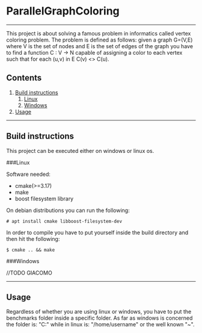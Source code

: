 # ParallelGraphColoring

---

This project is about solving a famous problem in informatics called vertex coloring problem.
The problem is defined as follows: given a graph G=(V,E) where V is the set of nodes and E is the set
of edges of the graph you have to find a function C
: V &#8594; N capable of assigning a color to each vertex
such that for each (u,v) in E C(v) <> C(u).

## Contents

1. [Build instructions](#building)
   1. [Linux](#linux_build)
   2. [Windows](#windows_build)
2. [Usage](#usage)
---
## Build instructions <a name="building"></a>
This project can be executed either on windows or linux os.


###Linux

Software needed:
- cmake(>=3.17)
- make
- boost filesystem library

On debian distributions you can run the following:

```
# apt install cmake libboost-filesystem-dev
```

In order to compile you have to put yourself inside the 
build directory and then hit the following:

```
$ cmake .. && make
```
###Windows

//TODO GIACOMO






---

## Usage <a name="usage"></a>

Regardless of whether you are using linux or windows, you have to put the
benchmarks folder inside a specific folder.
As far as windows is concerned 
the folder is: "C:" while in linux is: "/home/username" or
the well known "~".

